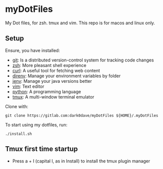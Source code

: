 # myDotFiles

My Dot files, for zsh. tmux and vim.
This repo is for macos and linux only.

## Setup

Ensure, you have installed:
* [git](https://en.wikipedia.org/wiki/git): Is a distributed version-control system for tracking code changes
* [zsh](https://en.wikipedia.org/wiki/Z_shell): More pleasant shell experience
* [curl](https://en.wikipedia.org/wiki/CURL): A useful tool for fetching web content
* [direnv](https://github.com/direnv/direnv/blob/master/README.md): Manage your environment variables by folder
* [jenv](https://github.com/gcuisinier/jenv/blob/master/README.md): Manage your java versions better
* [vim](https://www.vim.org/about.php): Text editor
* [python](https://en.wikipedia.org/wiki/Python_(programming_language)): A programming language
* [tmux](https://en.wikipedia.org/wiki/Tmux): A multi-window terminal emulator

Clone with:
```
git clone https://gitlab.com:dark0dave/myDotFiles ${HOME}/.myDotFiles
```

To start using my dotfiles, run:
```
./install.sh
```

## Tmux first time startup

* Press a + I (capital I, as in Install) to install the tmux plugin manager
